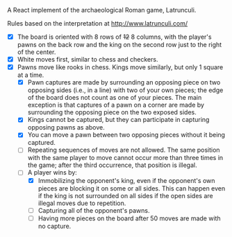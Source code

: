 A React implement of the archaeological Roman game, Latrunculi.

Rules based on the interpretation at http://www.latrunculi.com/


- [x] The board is oriented with 8 rows of ~~12~~ 8 columns, with the player's pawns on the back row and the king on the second row just to the right of the center.
- [x] White moves first, similar to chess and checkers.
- [x] Pawns move like rooks in chess. Kings move similarly, but only 1 square at a time.
    - [x] Pawn captures are made by surrounding an opposing piece on two opposing sides (i.e., in a line) with two of your own pieces; the edge of the board does not count as one of your pieces. The main exception is that captures of a pawn on a corner are made by surrounding the opposing piece on the two exposed sides.
    - [x] Kings cannot be captured, but they can participate in capturing opposing pawns as above.
    - [x] You can move a pawn between two opposing pieces without it being captured.
    - [ ] Repeating sequences of moves are not allowed. The same position with the same player to move cannot occur more than three times in the game; after the third occurrence, that position is illegal.
    - [ ] A player wins by:
        - [x] Immobilizing the opponent's king, even if the opponent's own pieces are blocking it on some or all sides. This can happen even if the king is not surrounded on all sides if the open sides are illegal moves due to repetition.
        - [ ] Capturing all of the opponent's pawns.
        - [ ] Having more pieces on the board after 50 moves are made with no capture.
